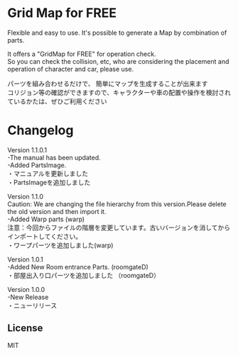 # Grid Map for FREE
Flexible and easy to use.
It's possible to generate a Map by combination of parts.

It offers a "GridMap for FREE" for operation check.  
So you can check the collision, etc, who are considering the placement and operation of character and car, please use.

パーツを組み合わせるだけで、 簡単にマップを生成することが出来ます  
コリジョン等の確認ができますので、キャラクターや車の配置や操作を検討されているかたは、ぜひご利用ください

# Changelog
Version 1.1.0.1  
 -The manual has been updated.  
 -Added PartsImage.  
 ・マニュアルを更新しました  
 ・PartsImageを追加しました  
  
Version 1.1.0  
Caution: We are changing the file hierarchy from this version.Please delete the old version and then import it.  
 -Added Warp parts (warp)  
注意：今回からファイルの階層を変更しています。古いバージョンを消してからインポートしてください。  
 ・ワープパーツを追加しました(warp)

Version 1.0.1  
 -Added New Room entrance Parts. (roomgateD)  
 ・部屋出入り口パーツを追加しました （roomgateD）  
 
Version 1.0.0  
 -New Release  
 ・ニューリリース  

## License
MIT
